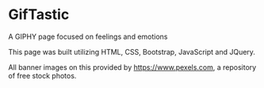 # GifTastic
A GIPHY page focused on feelings and emotions

This page was built utilizing HTML, CSS, Bootstrap, JavaScript and JQuery.

All banner images on this provided by https://www.pexels.com, a repository of free stock photos.

